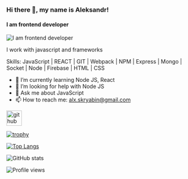### Hi there 👋, my name is Aleksandr!
#### I am frontend developer
![I am frontend developer](https://sun9-79.userapi.com/impf/c841028/v841028141/11998/aw1KS150pdo.jpg?size=2560x1585&quality=96&sign=ab88cd05a82ca22d7c8e94d70d1c6eeb&type=album)

I work with javascript and frameworks

Skills: JavaScript | REACT | GIT | Webpack | NPM | Express | Mongo | Socket | Node | Firebase | HTML | CSS 

- 🌱 I’m currently learning Node JS, React 
- 🤔 I’m looking for help with Node JS 
- 💬 Ask me about JavaScript 
- 📫 How to reach me: alx.skryabin@gmail.com 


[<img src='https://cdn.jsdelivr.net/npm/simple-icons@3.0.1/icons/github.svg' alt='github' height='40'>](https://github.com/alx-skryabin)  

[![trophy](https://github-profile-trophy.vercel.app/?username=alx-skryabin)](https://github.com/ryo-ma/github-profile-trophy)

[![Top Langs](https://github-readme-stats.vercel.app/api/top-langs/?username=alx-skryabin)](https://github.com/anuraghazra/github-readme-stats)

![GitHub stats](https://github-readme-stats.vercel.app/api?username=alx-skryabin&show_icons=true)  

![Profile views](https://gpvc.arturio.dev/alx-skryabin)  
